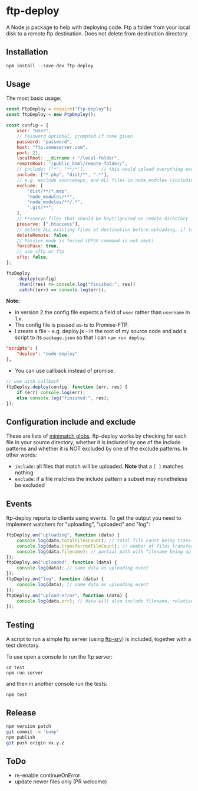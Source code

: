 # ftp-deploy

A Node.js package to help with deploying code. Ftp a folder from your local disk to a remote ftp destination. Does not delete from destination directory.

## Installation

```js
npm install --save-dev ftp-deploy
```

## Usage

The most basic usage:

```js
const FtpDeploy = require("ftp-deploy");
const ftpDeploy = new FtpDeploy();

const config = {
    user: "user",
    // Password optional, prompted if none given
    password: "password",
    host: "ftp.someserver.com",
    port: 21,
    localRoot: __dirname + "/local-folder",
    remoteRoot: "/public_html/remote-folder/",
    // include: ["*", "**/*"],      // this would upload everything except dot files
    include: ["*.php", "dist/*", ".*"],
    // e.g. exclude sourcemaps, and ALL files in node_modules (including dot files)
    exclude: [
        "dist/**/*.map",
        "node_modules/**",
        "node_modules/**/.*",
        ".git/**",
    ],
    // Preserve files that should be kept/ignored on remote directory
    preserve: [".htaccess"],
    // delete ALL existing files at destination before uploading, if true
    deleteRemote: false,
    // Passive mode is forced (EPSV command is not sent)
    forcePasv: true,
    // use sftp or ftp
    sftp: false,
};

ftpDeploy
    .deploy(config)
    .then((res) => console.log("finished:", res))
    .catch((err) => console.log(err));
```

**Note:**

-   in version 2 the config file expects a field of `user` rather than `username` in 1.x.
-   The config file is passed as-is to Promise-FTP.
-   I create a file - e.g. deploy.js - in the root of my source code and add a script to its `package.json` so that I can `npm run deploy`.

```json
"scripts": {
    "deploy": "node deploy"
},
```

-   You can use callback instead of promise.

```js
// use with callback
ftpDeploy.deploy(config, function (err, res) {
    if (err) console.log(err);
    else console.log("finished:", res);
});
```

## Configuration include and exclude

These are lists of [minimatch globs](https://github.com/isaacs/minimatch). ftp-deploy works by checking for each file in your source directory, whether it is included by one of the include patterns and whether it is NOT excluded by one of the exclude patterns. In other words:

-   `include`: all files that match will be uploaded. **Note** that a `[ ]` matches nothing
-   `exclude`: if a file matches the include pattern a subset may nonetheless be excluded

## Events

ftp-deploy reports to clients using events. To get the output you need to implement watchers for "uploading", "uploaded" and "log":

```js
ftpDeploy.on("uploading", function (data) {
    console.log(data.totalFilesCount); // total file count being transferred
    console.log(data.transferredFileCount); // number of files transferred
    console.log(data.filename); // partial path with filename being uploaded
});
ftpDeploy.on("uploaded", function (data) {
    console.log(data); // same data as uploading event
});
ftpDeploy.on("log", function (data) {
    console.log(data); // same data as uploading event
});
ftpDeploy.on("upload-error", function (data) {
    console.log(data.err); // data will also include filename, relativePath, and other goodies
});
```

## Testing

A script to run a simple ftp server (using [ftp-srv](https://github.com/trs/ftp-srv)) is included, together with a test directory.

To use open a console to run the ftp server:

```
cd test
npm run server
```

and then in another console run the tests:

```
npm test
```

## Release

```sh
npm version patch
git commit -m 'bump'
npm publish
git push origin vx.y.z
```

## ToDo

-   re-enable continueOnError
-   update newer files only (PR welcome)
